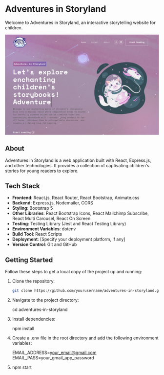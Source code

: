 # Adventures in Storyland

Welcome to Adventures in Storyland, an interactive storytelling website for children.

![Screenshot](Screenshot-2023-09-10.PNG)

## About

Adventures in Storyland is a web application built with React, Express.js, and other technologies. It provides a collection of captivating children's stories for young readers to explore.

## Tech Stack

- **Frontend**: React.js, React Router, React Bootstrap, Animate.css
- **Backend**: Express.js, Nodemailer, CORS
- **Styling**: Bootstrap 5
- **Other Libraries**: React Bootstrap Icons, React Mailchimp Subscribe, React Multi Carousel, React On Screen
- **Testing**: Testing Library (Jest and React Testing Library)
- **Environment Variables**: dotenv
- **Build Tool**: React Scripts
- **Deployment**: [Specify your deployment platform, if any]
- **Version Control**: Git and GitHub

## Getting Started

Follow these steps to get a local copy of the project up and running:

1. Clone the repository:

   ```bash
   git clone https://github.com/yourusername/adventures-in-storyland.git

2. Navigate to the project directory:

   cd adventures-in-storyland

3. Install dependencies:

   npm install

4. Create a .env file in the root directory and add the following environment variables:

   EMAIL_ADDRESS=your_email@gmail.com
   EMAIL_PASS=your_gmail_app_password

5. npm start
